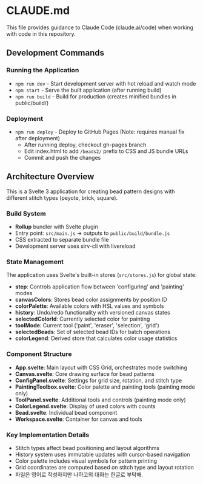 # CLAUDE.md

This file provides guidance to Claude Code (claude.ai/code) when working with code in this repository.

## Development Commands

### Running the Application
- `npm run dev` - Start development server with hot reload and watch mode
- `npm start` - Serve the built application (after running build)
- `npm run build` - Build for production (creates minified bundles in public/build/)

### Deployment
- `npm run deploy` - Deploy to GitHub Pages (Note: requires manual fix after deployment)
  - After running deploy, checkout gh-pages branch
  - Edit index.html to add `/beads2/` prefix to CSS and JS bundle URLs
  - Commit and push the changes

## Architecture Overview

This is a Svelte 3 application for creating bead pattern designs with different stitch types (peyote, brick, square).

### Build System
- **Rollup** bundler with Svelte plugin
- Entry point: `src/main.js` → outputs to `public/build/bundle.js`
- CSS extracted to separate bundle file
- Development server uses sirv-cli with livereload

### State Management
The application uses Svelte's built-in stores (`src/stores.js`) for global state:
- **step**: Controls application flow between 'configuring' and 'painting' modes
- **canvasColors**: Stores bead color assignments by position ID
- **colorPalette**: Available colors with HSL values and symbols
- **history**: Undo/redo functionality with versioned canvas states
- **selectedColorId**: Currently selected color for painting
- **toolMode**: Current tool ('paint', 'eraser', 'selection', 'grid')
- **selectedBeads**: Set of selected bead IDs for batch operations
- **colorLegend**: Derived store that calculates color usage statistics

### Component Structure
- **App.svelte**: Main layout with CSS Grid, orchestrates mode switching
- **Canvas.svelte**: Core drawing surface for bead patterns
- **ConfigPanel.svelte**: Settings for grid size, rotation, and stitch type
- **PaintingToolbox.svelte**: Color palette and painting tools (painting mode only)
- **ToolPanel.svelte**: Additional tools and controls (painting mode only)
- **ColorLegend.svelte**: Display of used colors with counts
- **Bead.svelte**: Individual bead component
- **Workspace.svelte**: Container for canvas and tools

### Key Implementation Details
- Stitch types affect bead positioning and layout algorithms
- History system uses immutable updates with cursor-based navigation
- Color palette includes visual symbols for pattern printing
- Grid coordinates are computed based on stitch type and layout rotation
- 파일은 영어로 작성하지만 나하고의 대화는 한글로 부탁해.